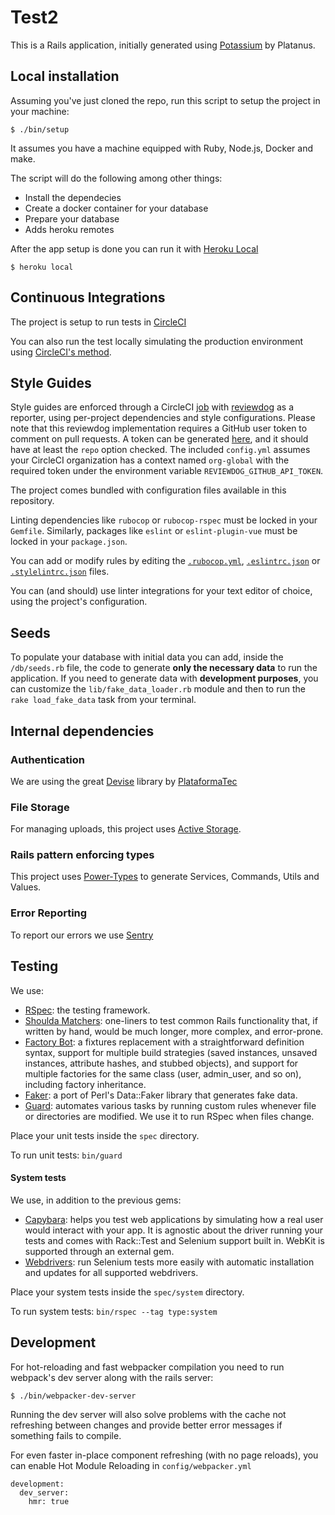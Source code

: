 # Test2 
This is a Rails application, initially generated using [Potassium](https://github.com/platanus/potassium) by Platanus.

## Local installation

Assuming you've just cloned the repo, run this script to setup the project in your
machine:

    $ ./bin/setup

It assumes you have a machine equipped with Ruby, Node.js, Docker and make.

The script will do the following among other things:

- Install the dependecies
- Create a docker container for your database
- Prepare your database
- Adds heroku remotes

After the app setup is done you can run it with [Heroku Local]

    $ heroku local

[Heroku Local]: https://devcenter.heroku.com/articles/heroku-local


## Continuous Integrations

The project is setup to run tests
in [CircleCI](https://circleci.com/gh/platanus/test2/tree/master)

You can also run the test locally simulating the production environment using [CircleCI's method](https://circleci.com/docs/2.0/local-cli/).


## Style Guides

Style guides are enforced through a CircleCI [job](.circleci/config.yml) with [reviewdog](https://github.com/reviewdog/reviewdog) as a reporter, using per-project dependencies and style configurations.
Please note that this reviewdog implementation requires a GitHub user token to comment on pull requests. A token can be generated [here](https://github.com/settings/tokens), and it should have at least the `repo` option checked.
The included `config.yml` assumes your CircleCI organization has a context named `org-global` with the required token under the environment variable `REVIEWDOG_GITHUB_API_TOKEN`.

The project comes bundled with configuration files available in this repository.

Linting dependencies like `rubocop` or `rubocop-rspec` must be locked in your `Gemfile`. Similarly, packages like `eslint` or `eslint-plugin-vue` must be locked in your `package.json`.

You can add or modify rules by editing the [`.rubocop.yml`](.rubocop.yml), [`.eslintrc.json`](.eslintrc.json) or [`.stylelintrc.json`](.stylelintrc.json) files.

You can (and should) use linter integrations for your text editor of choice, using the project's configuration.


## Seeds

To populate your database with initial data you can add, inside the `/db/seeds.rb` file, the code to generate **only the necessary data** to run the application.
If you need to generate data with **development purposes**, you can customize the `lib/fake_data_loader.rb` module and then to run the `rake load_fake_data` task from your terminal.


## Internal dependencies

### Authentication

We are using the great [Devise](https://github.com/plataformatec/devise) library by [PlataformaTec](http://plataformatec.com.br/)

### File Storage

For managing uploads, this project uses [Active Storage](https://github.com/rails/rails/tree/master/activestorage).

### Rails pattern enforcing types

This project uses [Power-Types](https://github.com/platanus/power-types) to generate Services, Commands, Utils and Values.

### Error Reporting

To report our errors we use [Sentry](https://github.com/getsentry/raven-ruby)

## Testing

We use:
- [RSpec](https://github.com/rspec/rspec-rails): the testing framework.
- [Shoulda Matchers](https://github.com/thoughtbot/shoulda-matchers): one-liners to test common Rails functionality that, if written by hand, would be much longer, more complex, and error-prone.
- [Factory Bot](https://github.com/thoughtbot/factory_bot_rails): a fixtures replacement with a straightforward definition syntax, support for multiple build strategies (saved instances, unsaved instances, attribute hashes, and stubbed objects), and support for multiple factories for the same class (user, admin_user, and so on), including factory inheritance.
- [Faker](https://github.com/faker-ruby/faker): a port of Perl's Data::Faker library that generates fake data.
- [Guard](https://github.com/guard/guard): automates various tasks by running custom rules whenever file or directories are modified. We use it to run RSpec when files change.

Place your unit tests inside the `spec` directory.

To run unit tests: `bin/guard`

#### System tests

We use, in addition to the previous gems:
- [Capybara](https://github.com/teamcapybara/capybara): helps you test web applications by simulating how a real user would interact with your app. It is agnostic about the driver running your tests and comes with Rack::Test and Selenium support built in. WebKit is supported through an external gem.
- [Webdrivers](https://github.com/titusfortner/webdrivers): run Selenium tests more easily with automatic installation and updates for all supported webdrivers.

Place your system tests inside the `spec/system` directory.

To run system tests: `bin/rspec --tag type:system`


## Development

For hot-reloading and fast webpacker compilation you need to run webpack's dev server along with the rails server:

    $ ./bin/webpacker-dev-server

Running the dev server will also solve problems with the cache not refreshing between changes and provide better error messages if something fails to compile.

For even faster in-place component refreshing (with no page reloads), you can enable Hot Module Reloading in `config/webpacker.yml`

    development:
      dev_server:
        hmr: true

